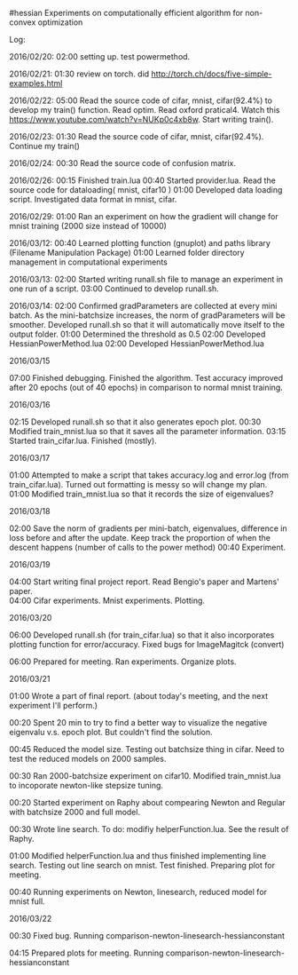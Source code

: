 #hessian
Experiments on computationally efficient algorithm for non-convex optimization

Log:

2016/02/20: 02:00  setting up. test powermethod.

2016/02/21: 01:30  review on torch. did http://torch.ch/docs/five-simple-examples.html

2016/02/22: 05:00  Read the source code of cifar, mnist, cifar(92.4%) to develop my train() function. Read optim. Read oxford pratical4. Watch this https://www.youtube.com/watch?v=NUKp0c4xb8w. Start writing train().   

2016/02/23: 01:30  Read the source code of cifar, mnist, cifar(92.4%). Continue my train()

2016/02/24: 00:30  Read the source code of confusion matrix.  

2016/02/26: 00:15  Finished train.lua 
            00:40  Started provider.lua. Read the source code for dataloading( mnist, cifar10 )
            01:00  Developed data loading script. Investigated data format in mnist, cifar.

2016/02/29: 01:00  Ran an experiment on how the gradient will change for mnist training (2000 size instead of 10000)

2016/03/12: 00:40  Learned plotting function (gnuplot) and paths library (Filename Manipulation Package)
            01:00  Learned folder directory management in computational experiments

2016/03/13: 02:00  Started writing runall.sh file to manage an experiment in one run of a script. 
            03:00  Continued to develop runall.sh. 

2016/03/14: 02:00  Confirmed gradParameters are collected at every mini batch. As the mini-batchsize increases, the norm of gradParameters will be smoother.
                   Developed runall.sh so that it will automatically move itself to the output folder. 
            01:00  Determined the threshold as 0.5
            02:00  Developed HessianPowerMethod.lua 
            02:00  Developed HessianPowerMethod.lua

2016/03/15

07:00 Finished debugging. Finished the algorithm. Test accuracy improved after 20 epochs (out of 40 epochs) in comparison to normal mnist training. 

2016/03/16

02:15 Developed runall.sh so that it also generates epoch plot.
00:30 Modified train_mnist.lua so that it saves all the parameter information.
03:15 Started train_cifar.lua. Finished (mostly).

2016/03/17

01:00 Attempted to make a script that takes accuracy.log and error.log (from train_cifar.lua). Turned out formatting is messy so will change my plan. 
01:00 Modified train_mnist.lua so that it records the size of eigenvalues?

2016/03/18

02:00 Save the norm of gradients per mini-batch, eigenvalues, difference in loss before and after the update. Keep track the proportion of when the descent happens (number of calls to the power method)
00:40 Experiment.


2016/03/19

04:00 Start writing final project report. Read Bengio's paper and Martens' paper.  
04:00 Cifar experiments. Mnist experiments. Plotting.

2016/03/20

06:00 Developed runall.sh (for train_cifar.lua) so that it also incorporates plotting function for error/accuracy. Fixed bugs for ImageMagitck (convert)

06:00 Prepared for meeting. Ran experiments. Organize plots. 

2016/03/21

01:00 Wrote a part of final report. (about today's meeting, and the next experiment I'll perform.)

00:20 Spent 20 min to try to find a better way to visualize the negative eigenvalu v.s. epoch plot. But couldn't find the solution.

00:45 Reduced the model size. Testing out batchsize thing in cifar. Need to test the reduced models on 2000 samples.

00:30 Ran 2000-batchsize experiment on cifar10. Modified train_mnist.lua to incoporate newton-like stepsize tuning. 

00:20 Started experiment on Raphy about compearing Newton and Regular with batchsize 2000 and full model.

00:30 Wrote line search. To do: modifiy helperFunction.lua. See the result of Raphy. 

01:00 Modified helperFunction.lua and thus finished implementing line search. Testing out line search on mnist. Test finished. Preparing plot for meeting.

00:40 Running experiments on Newton, linesearch, reduced model for mnist full.

2016/03/22

00:30 Fixed bug. Running comparison-newton-linesearch-hessianconstant

04:15 Prepared plots for meeting. Running comparison-newton-linesearch-hessianconstant
